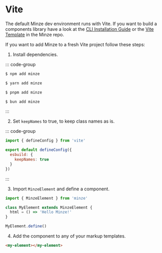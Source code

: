 # Vite

The default Minze dev environment runs with Vite. If you want to build a components library have a look at the [CLI Installation Guide](/guide/installation#cli) or the [Vite Template](https://github.com/sergejcodes/minze/tree/main/packages/create-minze/template-vite) in the Minze repo.

If you want to add Minze to a fresh Vite project follow these steps:

1. Install dependencies.

::: code-group

```bash [npm]
$ npm add minze
```

```bash [yarn]
$ yarn add minze
```

```bash [pnpm]
$ pnpm add minze
```

```bash [bun]
$ bun add minze
```

:::

2. Set `keepNames` to true, to keep class names as is.

::: code-group

```js [vite.config.js]
import { defineConfig } from 'vite'

export default defineConfig({
  esbuild: {
    keepNames: true
  }
})
```

:::

3. Import `MinzeElement` and define a component.

```js
import { MinzeElement } from 'minze'

class MyElement extends MinzeElement {
  html = () => 'Hello Minze!'
}

MyElement.define()
```

4. Add the component to any of your markup templates.

```html
<my-element></my-element>
```
